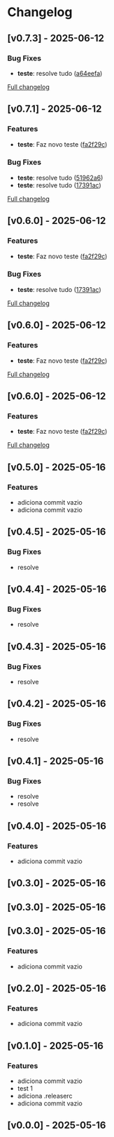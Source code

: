 # Changelog


## [v0.7.3] - 2025-06-12

### Bug Fixes
- **teste**: resolve tudo ([a64eefa](https://github.com/teles/semver/commit/a64eefaa6ac6095cbf1e0a71b356324be985dc68))


[Full changelog](https://github.com/teles/semver/compare/v0.7.2...v0.7.3)


## [v0.7.1] - 2025-06-12

### Features
- **teste**: Faz novo teste ([fa2f29c](https://github.com/teles/semver/commit/fa2f29c0c62a927596fbd42d5231e6caca5fb452))

### Bug Fixes
- **teste**: resolve tudo ([51962a6](https://github.com/teles/semver/commit/51962a6d58bba9df8ee54206212837ca43f7cb74))
- **teste**: resolve tudo ([17391ac](https://github.com/teles/semver/commit/17391ac413f0f51d50d9776b074ca2d8420acd5b))


[Full changelog](https://github.com/teles/semver/compare/v0.7.0...v0.7.1)


## [v0.6.0] - 2025-06-12

### Features
- **teste**: Faz novo teste ([fa2f29c](https://github.com/teles/semver/commit/fa2f29c0c62a927596fbd42d5231e6caca5fb452))

### Bug Fixes
- **teste**: resolve tudo ([17391ac](https://github.com/teles/semver/commit/17391ac413f0f51d50d9776b074ca2d8420acd5b))


[Full changelog](https://github.com/teles/semver/compare/v0.5.0...v0.6.0)


## [v0.6.0] - 2025-06-12

### Features
- **teste**: Faz novo teste ([fa2f29c](https://github.com/teles/semver/commit/fa2f29c0c62a927596fbd42d5231e6caca5fb452))


[Full changelog](https://github.com/teles/semver/compare/v0.5.0...v0.6.0)


## [v0.6.0] - 2025-06-12

### Features
- **teste**: Faz novo teste ([fa2f29c](https://github.com/teles/semver/commit/fa2f29c0c62a927596fbd42d5231e6caca5fb452))


[Full changelog](https://github.com/teles/semver/compare/v0.5.0...v0.6.0)


## [v0.5.0] - 2025-05-16

### Features
- adiciona commit vazio
- adiciona commit vazio



## [v0.4.5] - 2025-05-16

### Bug Fixes
- resolve



## [v0.4.4] - 2025-05-16

### Bug Fixes
- resolve



## [v0.4.3] - 2025-05-16

### Bug Fixes
- resolve



## [v0.4.2] - 2025-05-16

### Bug Fixes
- resolve



## [v0.4.1] - 2025-05-16

### Bug Fixes
- resolve
- resolve



## [v0.4.0] - 2025-05-16

### Features
- adiciona commit vazio



## [v0.3.0] - 2025-05-16



## [v0.3.0] - 2025-05-16



## [v0.3.0] - 2025-05-16

### Features
- adiciona commit vazio



## [v0.2.0] - 2025-05-16

### Features
- adiciona commit vazio



## [v0.1.0] - 2025-05-16

### Features
- adiciona commit vazio
- test 1
- adiciona .releaserc
- adiciona commit vazio


## [v0.0.0] - 2025-05-16


